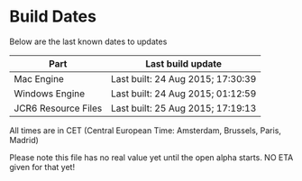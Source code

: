 # Build Dates

Below are the last known dates to updates

Part | Last build update
-----|-----
Mac Engine | Last built: 24 Aug 2015; 17:30:39
Windows Engine | Last built: 24 Aug 2015; 01:12:59
JCR6 Resource Files | Last built: 25 Aug 2015; 17:19:13
All times are in CET (Central European Time: Amsterdam, Brussels, Paris, Madrid)


Please note this file has no real value yet until the open alpha starts. NO ETA given for that yet!
